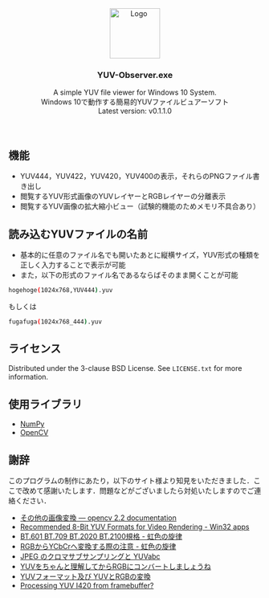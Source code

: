<div id="top"></div>

<div align="center">
  <a href="https://github.com/othneildrew/Best-README-Template">
    <img src="icon.ico" alt="Logo" width="100" height="100">
  </a>
  <h3 align="center">YUV-Observer.exe</h3>
  <p align="center">
    A simple YUV file viewer for Windows 10 System.<br />
    Windows 10で動作する簡易的YUVファイルビュアーソフト
    <br />
    Latest version: v0.1.1.0
    <br />
    <br />
    <br />
  </p>
</div>

## 機能

* YUV444，YUV422，YUV420，YUV400の表示，それらのPNGファイル書き出し
* 閲覧するYUV形式画像のYUVレイヤーとRGBレイヤーの分離表示
* 閲覧するYUV画像の拡大縮小ビュー（試験的機能のためメモリ不具合あり）


## 読み込むYUVファイルの名前

* 基本的に任意のファイル名でも開いたあとに縦横サイズ，YUV形式の種類を正しく入力することで表示が可能
* また，以下の形式のファイル名であるならばそのまま開くことが可能

```sh
hogehoge(1024x768,YUV444).yuv
```

もしくは

```sh
fugafuga(1024x768_444).yuv
```


## ライセンス

Distributed under the 3-clause BSD License. See `LICENSE.txt` for more information.


## 使用ライブラリ

* [NumPy](https://numpy.org/)
* [OpenCV](https://opencv.org/)


## 謝辞

このプログラムの制作にあたり，以下のサイト様より知見をいただきました．ここで改めて感謝いたします．問題などがございましたら対処いたしますのでご連絡ください．

* [その他の画像変換 — opencv 2.2 documentation](http://opencv.jp/opencv-2svn/c/miscellaneous_image_transformations.html)
* [Recommended 8-Bit YUV Formats for Video Rendering - Win32 apps](https://docs.microsoft.com/en-us/windows/win32/medfound/recommended-8-bit-yuv-formats-for-video-rendering)
* [BT.601 BT.709 BT.2020 BT.2100規格 - 虹色の旋律](http://nijikarasu.cocolog-nifty.com/blog/2017/08/bt601-bt709-bt2.html)
* [RGBからYCbCrへ変換する際の注意 - 虹色の旋律](http://nijikarasu.cocolog-nifty.com/blog/2020/02/post-3c4fbe.html)
* [JPEG のクロマサブサンプリングと YUVabc](http://blog.awm.jp/2016/02/10/yuv/)
* [YUVをちゃんと理解してからRGBにコンバートしましょうね](https://www.klab.com/jp/blog/tech/2016/1054828175.html)
* [YUVフォーマット及び YUVとRGBの変換](https://hk.interaction-lab.org/firewire/yuv.html#packed_format)
* [Processing YUV I420 from framebuffer?](https://stackoverflow.com/questions/69518644/processing-yuv-i420-from-framebuffer)
